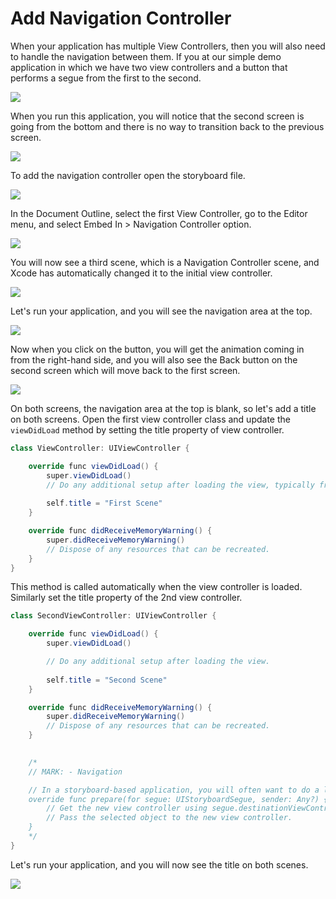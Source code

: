 # Add Navigation Controller

When your application has multiple View Controllers, then you will also need to handle the navigation between them. If you at our simple demo application in which we have two view controllers and a button that performs a segue from the first to the second. 

<img src="https://raw.githubusercontent.com/zzzprojects/tutorial4.net/master/ios-tutorial/images/navigation-controller1.png">

When you run this application, you will notice that the second screen is going from the bottom and there is no way to transition back to the previous screen. 

<img src="https://raw.githubusercontent.com/zzzprojects/tutorial4.net/master/ios-tutorial/images/navigation-controller2.png">

To add the navigation controller open the storyboard file.
 
<img src="https://raw.githubusercontent.com/zzzprojects/tutorial4.net/master/ios-tutorial/images/navigation-controller3.png">

In the Document Outline, select the first View Controller, go to the Editor menu, and select Embed In > Navigation Controller option.   

<img src="https://raw.githubusercontent.com/zzzprojects/tutorial4.net/master/ios-tutorial/images/navigation-controller4.png">

You will now see a third scene, which is a Navigation Controller scene, and Xcode has automatically changed it to the initial view controller.

<img src="https://raw.githubusercontent.com/zzzprojects/tutorial4.net/master/ios-tutorial/images/navigation-controller5.png">

Let's run your application, and you will see the navigation area at the top. 

<img src="https://raw.githubusercontent.com/zzzprojects/tutorial4.net/master/ios-tutorial/images/navigation-controller6.png">

Now when you click on the button, you will get the animation coming in from the right-hand side, and you will also see the Back button on the second screen which will move back to the first screen. 

<img src="https://raw.githubusercontent.com/zzzprojects/tutorial4.net/master/ios-tutorial/images/navigation-controller7.png">

On both screens, the navigation area at the top is blank, so let's add a title on both screens. Open the first view controller class and update the `viewDidLoad` method by setting the title property of view controller.

```csharp
class ViewController: UIViewController {

    override func viewDidLoad() {
        super.viewDidLoad()
        // Do any additional setup after loading the view, typically from a nib.
        
        self.title = "First Scene"
    }

    override func didReceiveMemoryWarning() {
        super.didReceiveMemoryWarning()
        // Dispose of any resources that can be recreated.
    }
} 
```

This method is called automatically when the view controller is loaded. Similarly set the title property of the 2nd view controller.

```csharp
class SecondViewController: UIViewController {

    override func viewDidLoad() {
        super.viewDidLoad()

        // Do any additional setup after loading the view.
        
        self.title = "Second Scene"
    }

    override func didReceiveMemoryWarning() {
        super.didReceiveMemoryWarning()
        // Dispose of any resources that can be recreated.
    }
    

    /*
    // MARK: - Navigation

    // In a storyboard-based application, you will often want to do a little preparation before navigation
    override func prepare(for segue: UIStoryboardSegue, sender: Any?) {
        // Get the new view controller using segue.destinationViewController.
        // Pass the selected object to the new view controller.
    }
    */
}
```

Let's run your application, and you will now see the title on both scenes.

<img src="https://raw.githubusercontent.com/zzzprojects/tutorial4.net/master/ios-tutorial/images/navigation-controller8.png">
